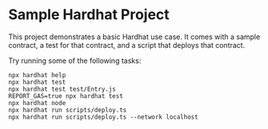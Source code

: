 # Sample Hardhat Project

This project demonstrates a basic Hardhat use case. It comes with a sample contract, a test for that contract, and a script that deploys that contract.

Try running some of the following tasks:

```shell
npx hardhat help
npx hardhat test
npx hardhat test test/Entry.js
REPORT_GAS=true npx hardhat test
npx hardhat node
npx hardhat run scripts/deploy.ts
npx hardhat run scripts/deploy.ts --network localhost
```
